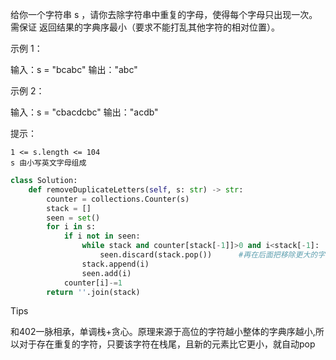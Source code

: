 给你一个字符串 s ，请你去除字符串中重复的字母，使得每个字母只出现一次。需保证 返回结果的字典序最小（要求不能打乱其他字符的相对位置）。

 

示例 1：

输入：s = "bcabc"
输出："abc"

示例 2：

输入：s = "cbacdcbc"
输出："acdb"

 

提示：

    1 <= s.length <= 104
    s 由小写英文字母组成



```python
class Solution:
    def removeDuplicateLetters(self, s: str) -> str:
        counter = collections.Counter(s)
        stack = []
        seen = set()
        for i in s:
            if i not in seen:           
                while stack and counter[stack[-1]]>0 and i<stack[-1]:
                    seen.discard(stack.pop())      #再在后面把移除更大的字母加回来
                stack.append(i)
                seen.add(i)
            counter[i]-=1
        return ''.join(stack)
```



Tips

和402一脉相承，单调栈+贪心。原理来源于高位的字符越小整体的字典序越小,所以对于存在重复的字符，只要该字符在栈尾，且新的元素比它更小，就自动pop